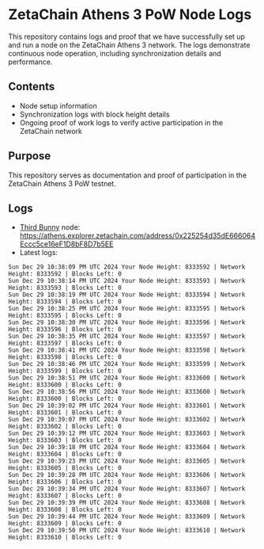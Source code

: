 # ZetaChain Athens 3 PoW Node Logs
This repository contains logs and proof that we have successfully set up and run a node on the ZetaChain Athens 3 network. The logs demonstrate continuous node operation, including synchronization details and performance.

## Contents
- Node setup information
- Synchronization logs with block height details
- Ongoing proof of work logs to verify active participation in the ZetaChain network

## Purpose
This repository serves as documentation and proof of participation in the ZetaChain Athens 3 PoW testnet.

## Logs

- [Third Bunny](https://thirdbunny.xyz/) node: https://athens.explorer.zetachain.com/address/0x225254d35dE666064Eccc5ce16eF1D8bF8D7b5EE
- Latest logs:
```
Sun Dec 29 10:38:09 PM UTC 2024 Your Node Height: 8333592 | Network Height: 8333592 | Blocks Left: 0
Sun Dec 29 10:38:14 PM UTC 2024 Your Node Height: 8333593 | Network Height: 8333593 | Blocks Left: 0
Sun Dec 29 10:38:19 PM UTC 2024 Your Node Height: 8333594 | Network Height: 8333594 | Blocks Left: 0
Sun Dec 29 10:38:25 PM UTC 2024 Your Node Height: 8333595 | Network Height: 8333595 | Blocks Left: 0
Sun Dec 29 10:38:30 PM UTC 2024 Your Node Height: 8333596 | Network Height: 8333596 | Blocks Left: 0
Sun Dec 29 10:38:35 PM UTC 2024 Your Node Height: 8333597 | Network Height: 8333597 | Blocks Left: 0
Sun Dec 29 10:38:41 PM UTC 2024 Your Node Height: 8333598 | Network Height: 8333598 | Blocks Left: 0
Sun Dec 29 10:38:46 PM UTC 2024 Your Node Height: 8333599 | Network Height: 8333599 | Blocks Left: 0
Sun Dec 29 10:38:51 PM UTC 2024 Your Node Height: 8333600 | Network Height: 8333600 | Blocks Left: 0
Sun Dec 29 10:38:56 PM UTC 2024 Your Node Height: 8333600 | Network Height: 8333600 | Blocks Left: 0
Sun Dec 29 10:39:02 PM UTC 2024 Your Node Height: 8333601 | Network Height: 8333601 | Blocks Left: 0
Sun Dec 29 10:39:07 PM UTC 2024 Your Node Height: 8333602 | Network Height: 8333602 | Blocks Left: 0
Sun Dec 29 10:39:12 PM UTC 2024 Your Node Height: 8333603 | Network Height: 8333603 | Blocks Left: 0
Sun Dec 29 10:39:18 PM UTC 2024 Your Node Height: 8333604 | Network Height: 8333604 | Blocks Left: 0
Sun Dec 29 10:39:23 PM UTC 2024 Your Node Height: 8333605 | Network Height: 8333605 | Blocks Left: 0
Sun Dec 29 10:39:28 PM UTC 2024 Your Node Height: 8333606 | Network Height: 8333606 | Blocks Left: 0
Sun Dec 29 10:39:34 PM UTC 2024 Your Node Height: 8333607 | Network Height: 8333607 | Blocks Left: 0
Sun Dec 29 10:39:39 PM UTC 2024 Your Node Height: 8333608 | Network Height: 8333608 | Blocks Left: 0
Sun Dec 29 10:39:44 PM UTC 2024 Your Node Height: 8333609 | Network Height: 8333609 | Blocks Left: 0
Sun Dec 29 10:39:50 PM UTC 2024 Your Node Height: 8333610 | Network Height: 8333610 | Blocks Left: 0
```
